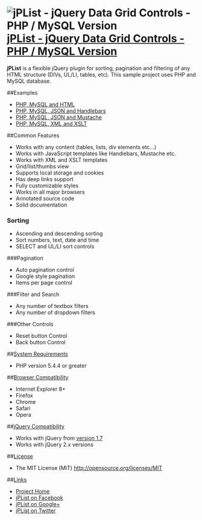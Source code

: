 # ![jPList - jQuery Data Grid Controls - PHP / MySQL Version](http://jplist.com/content/img/common/rocket-50.png) [jPList - jQuery Data Grid Controls - PHP / MySQL Version](http://jplist.com)

**jPList** is a flexible jQuery plugin for sorting, pagination and filtering of any HTML structure (DIVs, UL/LI, tables, etc).
This sample project uses PHP and MySQL database. 

##Examples
- [PHP, MySQL and HTML](http://jplist.com/datasourcesexamples/php-mysql-json-handlebars-demo)
- [PHP, MySQL, JSON and Handlebars](http://jplist.com/datasourcesexamples/php-mysql-json-handlebars-demo)
- [PHP, MySQL, JSON and Mustache](http://jplist.com/datasourcesexamples/php-mysql-json-mustache-demo)
- [PHP, MySQL, XML and XSLT](http://jplist.com/datasourcesexamples/php-mysql-xml-xslt-demo)

##Common Features
- Works with any content (tables, lists, div elements etc...)
- Works with JavaScript templates like Handlebars, Mustache etc.
- Works with XML and XSLT templates
- Grid/list/thumbs view
- Supports local storage and cookies
- Has deep links support
- Fully customizable styles
- Works in all major browsers
- Annotated source code
- Solid documentation

### Sorting
- Ascending and descending sorting
- Sort numbers, text, date and time
- SELECT and UL/LI sort controls

###Pagination
- Auto pagination control
- Google style pagination
- Items per page control

###Filter and Search
- Any number of textbox filters
- Any number of dropdown filters

###Other Controls
- Reset button Control
- Back button Control

##[System Requirements](#system-requirements)
- PHP version 5.4.4 or greater

##[Browser Compatibility](#browser-compatibility)
- Internet Explorer 8+
- Firefox
- Chrome
- Safari
- Opera

##[jQuery Compatibility](jquery-compatibility)
- Works with jQuery from [version 1.7](http://code.jquery.com/jquery-1.7.min.js)
- Works with jQuery 2.x versions

##[License](#license)
- The MIT License (MIT) http://opensource.org/licenses/MIT

##[Links](#links)
- [Project Home](http://jplist.com)
- [jPList on Facebook](https://www.facebook.com/jplist)
- [jPList on Google+](https://plus.google.com/+Jplistjs)
- [jPList on Twitter](https://twitter.com/jquery_jplist)